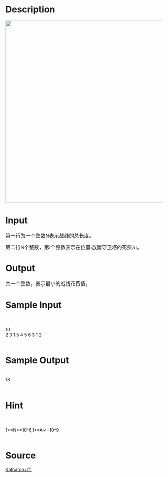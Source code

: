 
# Description

<div class="content"><p><img height="580" width="775" alt="" src="source/bzoj/3156/img/aHR0cHM6Ly9seWRzeS5jb20vSnVkZ2VPbmxpbmUvdXBsb2FkLzIwMTMwNS8xKDEpLmpwZw==.jpg"/></p></div>

# Input

<div class="content"><p class="MsoNormal" style="margin: 0cm 0cm 10pt; layout-grid-mode: both; mso-margin-top-alt: auto; mso-margin-bottom-alt: auto; mso-layout-grid-align: auto"><span style="font-size: 12pt; font-family: 宋体; mso-ascii-font-family: &#39;Times New Roman&#39;">第一行为一个整数</span><span lang="EN-US" style="font-size: 12pt; font-family: &#34;Times New Roman&#34;; mso-fareast-font-family: 宋体; mso-no-proof: yes">N</span><span style="font-size: 12pt; font-family: 宋体; mso-ascii-font-family: &#39;Times New Roman&#39;">表示战线的总长度。</span><span lang="EN-US" style="font-size: 12pt; font-family: &#34;Times New Roman&#34;; mso-fareast-font-family: 宋体"><o:p></o:p></span></p>
<p class="MsoNormal" style="margin: 0cm 0cm 10pt; layout-grid-mode: both; mso-margin-top-alt: auto; mso-margin-bottom-alt: auto; mso-layout-grid-align: auto"><span style="font-size: 12pt; font-family: 宋体; mso-ascii-font-family: &#39;Times New Roman&#39;">第二行</span><span lang="EN-US" style="font-size: 12pt; font-family: &#34;Times New Roman&#34;; mso-fareast-font-family: 宋体; mso-no-proof: yes">N</span><span style="font-size: 12pt; font-family: 宋体; mso-ascii-font-family: &#39;Times New Roman&#39;">个整数，第</span><span lang="EN-US" style="font-size: 12pt; font-family: &#34;Times New Roman&#34;; mso-fareast-font-family: 宋体; mso-no-proof: yes">i</span><span style="font-size: 12pt; font-family: 宋体; mso-ascii-font-family: &#39;Times New Roman&#39;">个整数表示在位置</span><span lang="EN-US" style="font-size: 12pt; font-family: &#34;Times New Roman&#34;; mso-fareast-font-family: 宋体; mso-no-proof: yes">i</span><span style="font-size: 12pt; font-family: 宋体; mso-ascii-font-family: &#39;Times New Roman&#39;">放置守卫塔的花费</span><span lang="EN-US" style="font-size: 12pt; font-family: &#34;Times New Roman&#34;; mso-fareast-font-family: 宋体; mso-no-proof: yes">Ai</span><span style="font-size: 12pt; font-family: 宋体; mso-ascii-font-family: &#39;Times New Roman&#39;">。</span><span lang="EN-US" style="font-size: 12pt; font-family: &#34;Times New Roman&#34;; mso-fareast-font-family: 宋体"><o:p></o:p></span></p>
<p></p></div>

# Output

<div class="content"><p class="MsoNormal" style="margin: 0cm 0cm 10pt; layout-grid-mode: both; mso-margin-top-alt: auto; mso-margin-bottom-alt: auto; mso-layout-grid-align: auto"><span style="font-size: 12pt; font-family: 宋体; mso-ascii-font-family: &#39;Times New Roman&#39;">共一个整数，表示最小的战线花费值。</span><span lang="EN-US" style="font-size: 12pt; font-family: &#39;Times New Roman&#39;; mso-fareast-font-family: 宋体"><o:p></o:p></span></p>
<p class="MsoNormal" style="margin: 0cm 0cm 10pt; layout-grid-mode: both; mso-margin-top-alt: auto; mso-margin-bottom-alt: auto; mso-layout-grid-align: auto; mso-outline-level: 4"><b><span lang="EN-US" style="font-size: 12pt; font-family: &#39;Times New Roman&#39;; mso-fareast-font-family: 宋体"><o:p></o:p></span></b></p></div>

# Sample Input

<div class="content"><span class="sampledata"><br/>
<br/>
10<br/>
2 3 1 5 4 5 6 3 1 2<br/>
<br/>
</span></div>

# Sample Output

<div class="content"><span class="sampledata"><br/>
18<br/>
<br/>
</span></div>

# Hint

<div class="content"><p></p><p><br/><br/>
1&lt;=N&lt;=10^6,1&lt;=Ai&lt;=10^9<br/><br/>
</p><p></p></div>

# Source

<div class="content"><p><a href="problemset.php?search=Katharon+#1">Katharon+#1</a></p></div>

